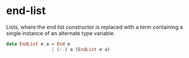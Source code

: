 # end-list

Lists, where the end list constructor is replaced with a term containing a single instance of an alternate type variable.

```haskell
data EndList e a = End e
                 | (:.) a (EndList e a)
```

